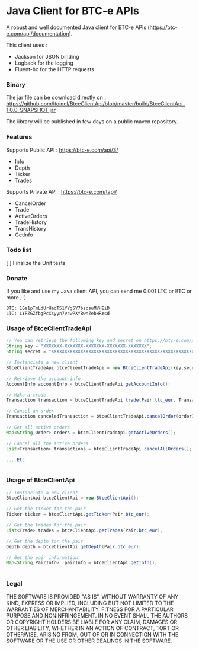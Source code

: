  Java Client for BTC-e APIs
===========================

A robust and well documented Java client for BTC-e APIs (https://btc-e.com/api/documentation).

This client uses : 
* Jackson for JSON binding
* Logback for the logging
* Fluent-hc for the HTTP requests

### Binary

The jar file can be download directly on : 
https://github.com/ltoinel/BtceClientApi/blob/master/build/BtceClientApi-1.0.0-SNAPSHOT.jar

The library will be published in few days on a public maven repository.

### Features

Supports Public API : https://btc-e.com/api/3/
* Info
* Depth
* Ticker
* Trades

Supports Private API : https://btc-e.com/tapi/
* CancelOrder
* Trade
* ActiveOrders
* TradeHistory
* TransHistory
* GetInfo

### Todo list

[ ] Finalize the Unit tests


### Donate

If you like and use my Java client API, you can send me  0.001 LTC or BTC or more ;-)

    BTC: 1Ga1pTmLdUrHaqT51YYg5Y7bzcsuMVHEiD
    LTC: LYFZGZfbgPcXsyyn7v4wPXYBwnZebHRYsd
    
### Usage of BtceClientTradeApi

```java
// You can retrieve the following key and secret on https://btc-e.com/profile#api_keys
String key = "XXXXXXX-XXXXXXX-XXXXXXX-XXXXXXX-XXXXXXX";
String secret = "XXXXXXXXXXXXXXXXXXXXXXXXXXXXXXXXXXXXXXXXXXXXXXXXXXXXXXX";

// Instanciate a new client 
BtceClientTradeApi btceClientTradeApi = new BtceClientTradeApi(key,secret);

// Retrieve the account info
AccountInfo accountInfo = btceClientTradeApi.getAccountInfo();

// Make a trade
Transaction transaction = btceClientTradeApi.trade(Pair.ltc_eur, TransactionType.buy, 10, 0.1);

// Cancel an order
Transaction canceledTransaction = btceClientTradeApi.cancelOrder(orderId,Pair.ltc_eur);

// Get all active orders
Map<String,Order> orders = btceClientTradeApi.getActiveOrders();

// Cancel all the active orders
List<Transaction> transactions = btceClientTradeApi.cancelAllOrders();

....Etc
			
```

### Usage of BtceClientApi

```java
// Instanciate a new client 
BtceClientApi btceClientApi = new BtceClientApi();

// Get the ticker for the pair
Ticker ticker = btceClientApi.getTicker(Pair.btc_eur);

// Get the trades for the pair
List<Trade> trades = btceClientApi.getTrades(Pair.btc_eur);

// Get the depth for the pair
Depth depth = btceClientApi.getDepth(Pair.btc_eur);

// Get the pair information
Map<String,PairInfo>  pairInfo = btceClientApi.getInfo();
		
```


### Legal

THE SOFTWARE IS PROVIDED "AS IS", WITHOUT WARRANTY OF ANY KIND, EXPRESS OR
IMPLIED, INCLUDING BUT NOT LIMITED TO THE WARRANTIES OF MERCHANTABILITY,
FITNESS FOR A PARTICULAR PURPOSE AND NONINFRINGEMENT. IN NO EVENT SHALL THE
AUTHORS OR COPYRIGHT HOLDERS BE LIABLE FOR ANY CLAIM, DAMAGES OR OTHER
LIABILITY, WHETHER IN AN ACTION OF CONTRACT, TORT OR OTHERWISE, ARISING FROM,
OUT OF OR IN CONNECTION WITH THE SOFTWARE OR THE USE OR OTHER DEALINGS IN
THE SOFTWARE.